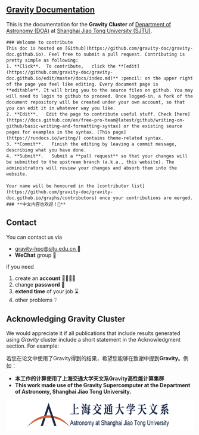 ## [Gravity Documentation](https://gravity-doc.github.io)
 This is the documentation for the **Gravity Cluster** of [Department of Astronomy (DOA)](http://astro.sjtu.edu.cn/en/) at [Shanghai Jiao Tong University (SJTU)](https://www.sjtu.edu.cn/).

```tip
### Welcome to contribute
This doc is hosted on [Github](https://github.com/gravity-doc/gravity-doc.github.io). Feel free to submit a pull request. Contributing is pretty simple as following:   
1. **Click**.  To contribute,   click the **[edit](https://github.com/gravity-doc/gravity-doc.github.io/edit/master/docs/index.md)** :pencil: on the upper right of the page you feel like editing. Every document page is **editable**. It will bring you to the source files on github. You may will need to login to github to proceed. Once logged-in, a fork of the document repository will be created under your own account, so that you can edit it in whatever way you like. 
2. **Edit**.   Edit the page to contribute useful stuff. Check [here](https://docs.github.com/en/free-pro-team@latest/github/writing-on-github/basic-writing-and-formatting-syntax) or the existing source pages for examples in the syntax. [This page](https://rundocs.io/writng/) contains theme-related syntax.
3. **Commit**.   Finish the editing by leaving a commit message, describing what you have done.
4. **Submit**.   Submit a **pull request** so that your changes will be submitted to the upstream branch (a.k.a., this website). The administrators will review your changes and absorb them into the website. 

Your name will be honoured in the [contributor list](https://github.com/gravity-doc/gravity-doc.github.io/graphs/contributors) once your contributions are merged.     
### **中文内容也欢迎！🥳**   
```
## Contact

You can contact us via

- [gravity-hpc@sjtu.edu.cn ](mailto:gravity-hpc@sjtu.edu.cn) 📧
- **WeChat** group 💬

if you need

1. create an **account** 🙋‍♂️🙋‍♀️
2. change **password** 🔐
3. **extend time** of your job ⌛
4. other problems ❔

## Acknowledging Gravity Cluster

We would appreciate it if all publications that include results generated using *Gravity* cluster include a short statement in the Acknowledgment section. For example:   

若您在论文中使用了Gravity得到的结果，希望您能够在致谢中提到**Gravity**。例如：   

- **本工作的计算使用了上海交通大学天文系Gravity高性能计算集群**
- **This work made use of the Gravity Supercomputer at the Department of Astronomy, Shanghai Jiao Tong University.**

<img src="./images/logo_DOA_large.png" height = "80" div align=right />
